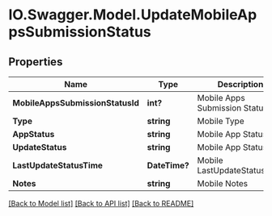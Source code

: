 # IO.Swagger.Model.UpdateMobileAppsSubmissionStatus
## Properties

Name | Type | Description | Notes
------------ | ------------- | ------------- | -------------
**MobileAppsSubmissionStatusId** | **int?** | Mobile Apps Submission Status Id | [optional] 
**Type** | **string** | Mobile Type | [optional] 
**AppStatus** | **string** | Mobile App Status | [optional] 
**UpdateStatus** | **string** | Mobile App Status | [optional] 
**LastUpdateStatusTime** | **DateTime?** | Mobile LastUpdateStatusTime | [optional] 
**Notes** | **string** | Mobile Notes | [optional] 

[[Back to Model list]](../README.md#documentation-for-models) [[Back to API list]](../README.md#documentation-for-api-endpoints) [[Back to README]](../README.md)

